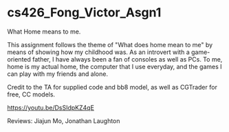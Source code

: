 # cs426_Fong_Victor_Asgn1

What Home means to me.

This assignment follows the theme of "What does home mean to me" by means of showing how my childhood was. As an introvert with a game-oriented father, I have always been a fan of consoles as well as PCs. To me, home is my actual home, the computer that I use everyday, and the games I can play with my friends and alone.

Credit to the TA for supplied code and bb8 model, as well as CGTrader for free, CC models.

https://youtu.be/DsSIdpKZ4qE


Reviews:
Jiajun Mo,
Jonathan Laughton
